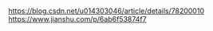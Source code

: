 #  

https://blog.csdn.net/u014303046/article/details/78200010
https://www.jianshu.com/p/6ab6f53874f7